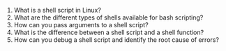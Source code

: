 

1. What is a shell script in Linux?
2. What are the different types of shells available for bash scripting?
3. How can you pass arguments to a shell script?
4. What is the difference between a shell script and a shell function?
5. How can you debug a shell script and identify the root cause of errors?